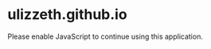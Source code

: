 # ulizzeth.github.io

<!doctype html>
<html lang="en">
<head>
  <meta charset="utf-8">
  <title>PWA</title>
  <base href="/">
  <meta name="viewport" content="width=device-width, initial-scale=1">
  <link rel="icon" type="image/x-icon" href="favicon.ico">
  <link rel="manifest" href="manifest.webmanifest">
  <meta name="theme-color" content="#1976d2">
</head>
<body>
  <app-root></app-root>
  <noscript>Please enable JavaScript to continue using this application.</noscript>
</body>
</html>
